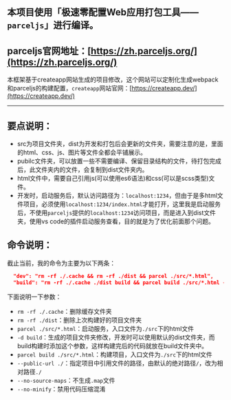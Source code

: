 ## 本项目使用「极速零配置Web应用打包工具——```parceljs```」进行编译。 ##

## parceljs官网地址：[https://zh.parceljs.org/](https://zh.parceljs.org/) ##

本框架基于createapp网站生成的项目修改，这个网站可以定制化生成webpack和parceljs的构建配置，```createapp```网站官网：[https://createapp.dev/](https://createapp.dev/)

---

## 要点说明：

- src为项目文件夹，dist为开发和打包后会更新的文件夹，需要注意的是，里面的html、css、js、图片等文件全都会平铺展示。  
- pubilc文件夹，可以放置一些不需要编译、保留目录结构的文件，待打包完成后，此文件夹内的文件，会复制到dist文件夹内。  
- html文件中，需要自己引用js(可以使用es6语法)和css(可以是scss类型)文件。  
- 开发时，启动服务后，默认访问路径为：```localhost:1234```，但由于是多html文件项目，必须使用```localhost:1234/index.html```才能打开，这里我是启动服务后，不使用```parceljs```提供的```localhost:1234```访问项目，而是进入到dist文件夹，使用vs code的插件启动服务查看，目的就是为了优化前面那个问题。  

## 命令说明：

截止当前，我的命令为主要为以下两条：

```json
  "dev": "rm -rf ./.cache && rm -rf ./dist && parcel ./src/*.html",
  "build": "rm -rf ./.cache ./dist build && parcel build ./src/*.html -d build --public-url ./ --no-source-maps --no-minify"
```

下面说明一下参数：

- ```rm -rf ./.cache```：删除缓存文件夹  
- ```rm -rf ./dist```：删除上次构建好的项目文件夹  
- ```parcel ./src/*.html```：启动服务，入口文件为```./src```下的html文件  
- ```-d build```：生成的项目文件夹修改，开发时可以使用默认的dist文件夹，而build构建时添加这个参数，这样构建完后的代码就放在build文件夹中。  
- ```parcel build ./src/*.html```：构建项目，入口文件为```./src```下的html文件  
- ```--public-url ./```：指定项目中引用文件的路径，由默认的绝对路径```/```，改为相对路径```./```  
- ```--no-source-maps```：不生成```.map```文件  
- ```--no-minify```：禁用代码压缩混淆  
